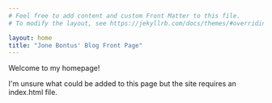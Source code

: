 ```yaml
---
# Feel free to add content and custom Front Matter to this file.
# To modify the layout, see https://jekyllrb.com/docs/themes/#overriding-theme-defaults

layout: home
title: "Jone Bontus' Blog Front Page"
---
```


Welcome to my homepage!

I'm unsure what could be added to this page but the site requires an index.html file.
